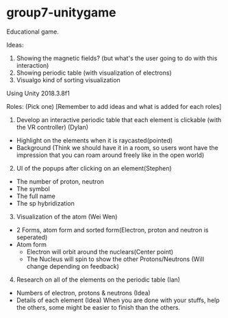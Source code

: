 # group7-unitygame

Educational game.

Ideas:
1) Showing the magnetic fields? (but what's the user going to do with this interaction)
2) Showing periodic table (with visualization of electrons)
3) Visualgo kind of sorting visualization

Using Unity 2018.3.8f1

Roles: (Pick one) [Remember to add ideas and what is added for each roles]
1) Develop an interactive periodic table that each element is clickable (with the VR controller) (Dylan)
  - Highlight on the elements when it is raycasted(pointed)
  - Background (Think we should have it in a room, so users wont have the impression that you can roam around freely like in the open world)
  
2) UI of the popups after clicking on an element(Stephen)
  - The number of proton, neutron
  - The symbol
  - The full name
  - The sp hybridization
3) Visualization of the atom (Wei Wen)
  - 2 Forms, atom form and sorted form(Electron, proton and neutron is seperated)
  - Atom form
    - Electron will orbit around the nuclears(Center point)
    - The Nucleus will spin to show the other Protons/Neutrons (Will change depending on feedback)
4) Research on all of the elements on the periodic table (Ian)
  - Numbers of electron, protons & neutrons (Idea)
  - Details of each element (Idea)
When you are done with your stuffs, help the others, some might be easier to finish than the others.
